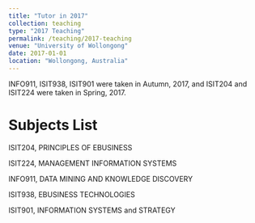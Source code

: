 ```yaml
---
title: "Tutor in 2017"
collection: teaching
type: "2017 Teaching"
permalink: /teaching/2017-teaching
venue: "University of Wollongong"
date: 2017-01-01
location: "Wollongong, Australia"
---
```


INFO911, ISIT938, ISIT901 were taken in Autumn, 2017, and ISIT204 and ISIT224 were taken in Spring, 2017.

Subjects List
======
ISIT204, PRINCIPLES OF EBUSINESS

ISIT224, MANAGEMENT INFORMATION SYSTEMS

INFO911, DATA MINING AND KNOWLEDGE DISCOVERY

ISIT938, EBUSINESS TECHNOLOGIES

ISIT901, INFORMATION SYSTEMS and STRATEGY

